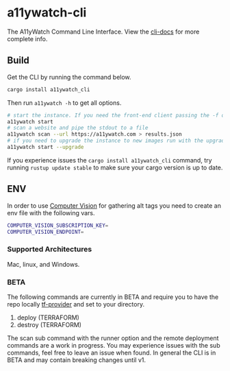 # a11ywatch-cli

The A11yWatch Command Line Interface. View the [cli-docs](https://docs.a11ywatch.com/documentation/cli/) for more complete info.

## Build

Get the CLI by running the command below.

```sh
cargo install a11ywatch_cli
```

Then run `a11ywatch -h` to get all options.

```sh
# start the instance. If you need the front-end client passing the -f option [min of 2.25 gb of memory required alloc to docker resource]
a11ywatch start
# scan a website and pipe the stdout to a file
a11ywatch scan --url https://a11ywatch.com > results.json
# if you need to upgrade the instance to new images run with the upgrade flag.
a11ywatch start --upgrade
```

If you experience issues the `cargo install a11ywatch_cli` command, try running `rustup update stable` to make sure your cargo version is up to date.

## ENV

In order to use [Computer Vision](https://azure.microsoft.com/en-us/services/cognitive-services/computer-vision/) for gathering alt tags you need to create an env file with the following vars.

```sh
COMPUTER_VISION_SUBSCRIPTION_KEY=
COMPUTER_VISION_ENDPOINT=
```

### Supported Architectures

Mac, linux, and Windows.

### BETA

The following commands are currently in BETA and require you to have the repo locally [tf-provider](https://github.com/A11yWatch/terraform-provider) and set to your directory.

1. deploy (TERRAFORM)
1. destroy (TERRAFORM)

The scan sub command with the runner option and the remote deployment commands are a work in progress. You may experience issues with the sub commands, feel free to leave an issue when found. In general the CLI is in BETA and may contain breaking changes until v1.
